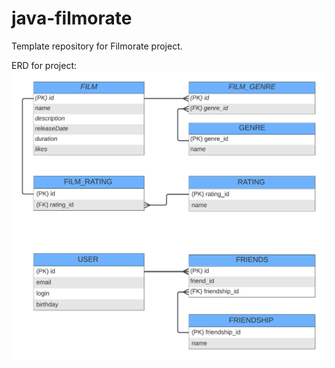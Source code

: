# java-filmorate
Template repository for Filmorate project.

ERD for project:
![ERD](ERD_fp10.jpeg)

